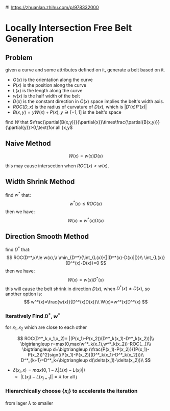 #! https://zhuanlan.zhihu.com/p/978332000
# Locally Intersection Free Belt Generation
## Problem
given a curve and some attributes defined on it, generate a belt based on it.
- $O(x)$ is the orientation along the curve
- $P(x)$ is the position along the curve
- $L(x)$ is the length along the curve
- $w(x)$ is the half width of the belt
- $D(x)$ is the constant direction in $O(x)$ space implies the belt's width axis.
- $ROC(D,x)$ is the radius of curvature of $D(x)$, which is $|D'(x)P'(x)|$
- $B(x,y)=yW(x)+P(x),y\ni [-1,1]$ is the belt's space
  
find $W$ that $\frac{\partial{B(x,y)}}{\partial{x}}\times\frac{\partial{B(x,y)}}{\partial{y}}>0,\text{for all }x,y$ 
## Naive Method
$$W(x)=w(x)D(x)$$

this may cause intersection when $ROC(x)<w(x)$.
## Width Shrink Method
find $w^*$ that:
$$w^*(x)\le ROC(x)$$
then we have:
$$W(x)=w^*(x)D(x)$$
## Direction Smooth Method
find $D^*$ that:
$$
ROC(D^*,x)\le w(x),\\
\min_{D^*}{\int_{L(x)}{||D^*(x)-D(x)||}}\\
\int_{L(x)}{D^*(x)-D(x)}=0
$$
then we have:
$$W(x)=w(x)D^*(x)$$
this will cause the belt shrink in direction $D(x)$, when $D^*(x)\ne D(x)$, so another option is:
$$
w^*(x)=\frac{w(x)}{D^*(x)D(x)}\\
W(x)=w^*(x)D^*(x)
$$
### Iteratively Find $D^*,w^*$
for $x_1,x_2$ which are close to each other

$$
ROC(D^*_k,x_1,x_2)= |(P(x_1)-P(x_2))(D^*_k(x_1)-D^*_k(x_2))|\\
\bigtriangleup r=max(0,max(w^*_k(x_1),w^*_k(x_2))-ROC(...))\\
\bigtriangleup d=\bigtriangleup r\frac{P(x_1)-P(x_2)}{(P(x_1)-P(x_2))^2}sign((P(x_1)-P(x_2))(D^*_k(x_1)-D^*_k(x_2)))\\
D^*_{k+1}=D^*_k+\bigtriangleup d(\delta(x_1)-\delta(x_2))\\
$$
- $\delta(x_i,x)=max(0,1- \lambda|L(x)-L(x_i)|)$
  - $|L(x_j)-L(x_{j+1})|=\lambda\text{ for all }j$
### Hierarchically choose $\{x_i\}$ to accelerate the iteration 
from lager $\lambda$ to smaller

